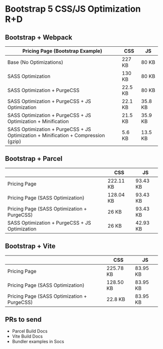 # Bootstrap 5 CSS/JS Optimization R+D

## Bootstrap + Webpack

| Pricing Page (Bootstrap Example)                                                   | CSS     | JS      |
|------------------------------------------------------------------------------------|---------|---------|
| Base (No Optimizations)                                                            | 227 KB  | 80 KB   |
| SASS Optimization                                                                  | 130 KB  | 80 KB   |
| SASS Optimization + PurgeCSS                                                       | 22.5 KB | 80 KB   |
| SASS Optimization + PurgeCSS + JS Optimization                                     | 22.1 KB | 35.8 KB |
| SASS Optimization + PurgeCSS + JS Optimization + Minification                      | 21.5 KB | 35.9 KB |
| SASS Optimization + PurgeCSS + JS Optimization + Minification + Compression (gzip) | 5.6 KB  | 13.5 KB |

## Bootstrap + Parcel

|                                                | CSS       | JS       |
|------------------------------------------------|-----------|----------|
| Pricing Page                                   | 222.11 KB | 93.43 KB |
| Pricing Page (SASS Optimization)               | 128.04 KB | 93.43 KB |
| Pricing Page (SASS Optimization + PurgeCSS)    | 26 KB     | 93.43 KB |
| SASS Optimization + PurgeCSS + JS Optimization | 26 KB     | 42.93 KB |

## Bootstrap + Vite

|                                             | CSS       | JS       |
|---------------------------------------------|-----------|----------|
| Pricing Page                                | 225.78 KB | 83.95 KB |
| Pricing Page (SASS Optimization)            | 128.50 KB | 83.95 KB |
| Pricing Page (SASS Optimization + PurgeCSS) | 22.8 KB   | 83.95 KB |

## PRs to send

- Parcel Build Docs
- Vite Build Docs
- Bundler examples in Socs